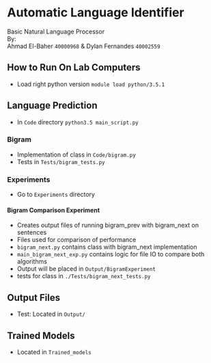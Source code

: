 # Automatic Language Identifier
Basic Natural Language Processor  
By:  
Ahmad El-Baher `40000968` & Dylan Fernandes `40002559`

## How to Run On Lab Computers ##  
- Load right python version
`module load python/3.5.1`

## Language Prediction ##
- In `Code` directory
`python3.5 main_script.py`

### Bigram ###
- Implementation of class in `Code/bigram.py`
- Tests in `Tests/bigram_tests.py`

### Experiments ###
- Go to `Experiments` directory

#### Bigram Comparison Experiment
- Creates output files of running bigram_prev with bigram_next on sentences
- Files used for comparison of performance
- `bigram_next.py` contains class with bigram_next implementation
- `main_bigram_next_exp.py` contains logic for file IO to compare both algorithms
- Output will be placed in `Output/BigramExperiment`
- tests for class in `./Tests/bigram_next_tests.py`


## Output Files ##
- Test: Located in `Output/`

## Trained Models ##
- Located in `Trained_models`
